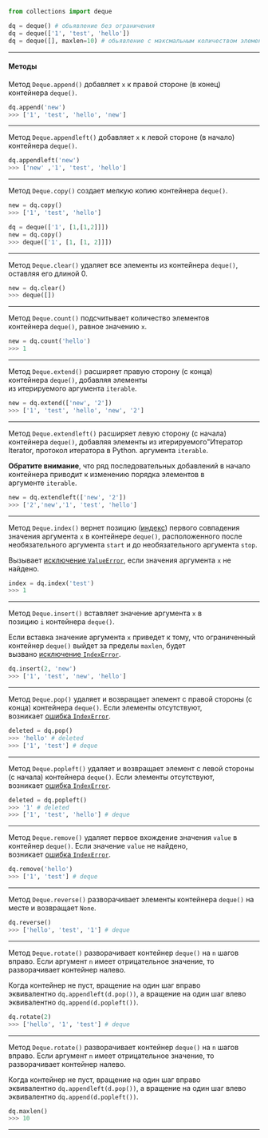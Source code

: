 
```python
from collections import deque

dq = deque() # обьявление без ограничения
dq = deque(['1', 'test', 'hello'])
dq = deque([], maxlen=10) # обьявление с максмальным количеством элементов 10
```
***

#### Методы

Метод `Deque.append()` добавляет `x` к правой стороне (в конец) контейнера `deque()`.

```python
dq.append('new')
>>> ['1', 'test', 'hello', 'new']
```
***

Метод `Deque.appendleft()` добавляет `x` к левой стороне (в начало) контейнера `deque()`.

```python
dq.appendleft('new')
>>> ['new' ,'1', 'test', 'hello']
```
***

Метод `Deque.copy()` создает мелкую копию контейнера `deque()`.

```python
new = dq.copy()
>>> ['1', 'test', 'hello']

dq = deque(['1', [1,[1,2]]])  
new = dq.copy()  
>>> deque(['1', [1, [1, 2]]])
```
***

Метод `Deque.clear()` удаляет все элементы из контейнера `deque()`, оставляя его длиной 0.

```python
new = dq.clear()
>>> deque([])
```
***

Метод `Deque.count()` подсчитывает количество элементов контейнера `deque()`, равное значению `x`.

```python
new = dq.count('hello')
>>> 1
```
***

Метод `Deque.extend()` расширяет правую сторону (с конца) контейнера `deque()`, добавляя элементы из итерируемого аргумента `iterable`.

```python
new = dq.extend(['new', '2'])
>>> ['1', 'test', 'hello', 'new', '2']
```
***

Метод `Deque.extendleft()` расширяет левую сторону (с начала) контейнера `deque()`, добавляя элементы из итерируемого"Итератор Iterator, протокол итератора в Python. аргумента `iterable`.

**Обратите внимание**, что ряд последовательных добавлений в начало контейнера приводит к изменению порядка элементов в аргументе `iterable`.

```python
new = dq.extendleft(['new', '2'])
>>> ['2','new','1', 'test', 'hello']
```
***

Метод `Deque.index()` вернет позицию ([индекс](https://docs-python.ru/tutorial/obschie-operatsii-posledovatelnostjami-list-tuple-str-python/izvlechenie-elementa-sequence-indeksu/ "Получение значения элемента по индексу sequence[i] в Python.")) первого совпадения значения аргумента `x` в контейнере `deque()`, расположенного после необязательного аргумента `start` и до необязательного аргумента `stop`.

Вызывает [исключение `ValueError`](https://docs-python.ru/tutorial/vstroennye-iskljuchenija-interpretator-python/vstroennye-iskljuchenija/ "Исключения наследуемые от Exception в Python."), если значения аргумента `x` не найдено.

```python
index = dq.index('test')
>>> 1
```
***

Метод `Deque.insert()` вставляет значение аргумента `x` в позицию `i` контейнера `deque()`.

Если вставка значение аргумента `x` приведет к тому, что ограниченный контейнер `deque()` выйдет за пределы `maxlen`, будет вызвано [исключение `IndexError`](https://docs-python.ru/tutorial/vstroennye-iskljuchenija-interpretator-python/vstroennye-iskljuchenija/ "Исключения наследуемые от Exception в Python.").

```python
dq.insert(2, 'new')
>>> ['1', 'test', 'new', 'hello']
```
***

Метод `Deque.pop()` удаляет и возвращает элемент с правой стороны (с конца) контейнера `deque()`. Если элементы отсутствуют, возникает [ошибка `IndexError`](https://docs-python.ru/tutorial/vstroennye-iskljuchenija-interpretator-python/vstroennye-iskljuchenija/ "Исключения наследуемые от Exception в Python.").

```python
deleted = dq.pop()
>>> 'hello' # deleted
>>> ['1', 'test'] # deque
```
***

Метод `Deque.popleft()` удаляет и возвращает элемент с левой стороны (с начала) контейнера `deque()`. Если элементы отсутствуют, возникает [ошибка `IndexError`](https://docs-python.ru/tutorial/vstroennye-iskljuchenija-interpretator-python/vstroennye-iskljuchenija/ "Исключения наследуемые от Exception в Python.").

```python
deleted = dq.popleft()
>>> '1' # deleted
>>> ['1', 'test', 'hello'] # deque
```
***


Метод `Deque.remove()` удаляет первое вхождение значения `value` в контейнер `deque()`. Если значение `value` не найдено, возникает [ошибка `IndexError`](https://docs-python.ru/tutorial/vstroennye-iskljuchenija-interpretator-python/vstroennye-iskljuchenija/ "Исключения наследуемые от Exception в Python.").

```python
dq.remove('hello')
>>> ['1', 'test'] # deque
```
***

Метод `Deque.reverse()` разворачивает элементы контейнера `deque()` на месте и возвращает `None`.

```python
dq.reverse()
>>> ['hello', 'test', '1'] # deque
```
***

Метод `Deque.rotate()` разворачивает контейнер `deque()` на `n` шагов вправо. Если аргумент `n` имеет отрицательное значение, то разворачивает контейнер налево.

Когда контейнер не пуст, вращение на один шаг вправо эквивалентно `dq.appendleft(d.pop())`, а вращение на один шаг влево эквивалентно `dq.append(d.popleft())`.

```python
dq.rotate(2)
>>> ['hello', '1', 'test'] # deque
```
***

Метод `Deque.rotate()` разворачивает контейнер `deque()` на `n` шагов вправо. Если аргумент `n` имеет отрицательное значение, то разворачивает контейнер налево.

Когда контейнер не пуст, вращение на один шаг вправо эквивалентно `dq.appendleft(d.pop())`, а вращение на один шаг влево эквивалентно `dq.append(d.popleft())`.

```python
dq.maxlen()
>>> 10
```
***







